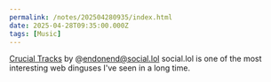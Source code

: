 ```yaml
---
permalink: /notes/202504280935/index.html
date: 2025-04-28T09:35:00.000Z
tags: [Music]
---
```


[Crucial Tracks](https://app.crucialtracks.org) by @endonend@social.lol
social.lol is one of the most interesting web dinguses I've seen in a long time.